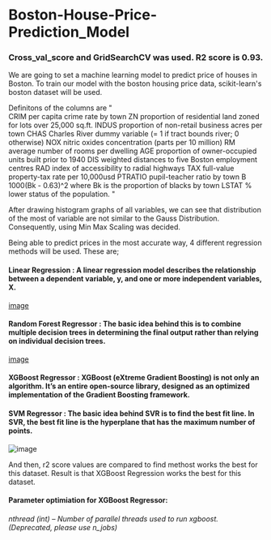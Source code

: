 # Boston-House-Price-Prediction_Model
### Cross_val_score and GridSearchCV was used. R2 score is 0.93.

We are going to set a machine learning model to predict price of houses in Boston. To train our model with the boston housing price data, scikit-learn's boston dataset will be used. 

Definitons of the columns are 
"  
CRIM per capita crime rate by town
ZN proportion of residential land zoned for lots over 25,000 sq.ft.
INDUS proportion of non-retail business acres per town
CHAS Charles River dummy variable (= 1 if tract bounds river; 0 otherwise)
NOX nitric oxides concentration (parts per 10 million)
RM average number of rooms per dwelling
AGE proportion of owner-occupied units built prior to 1940
DIS weighted distances to five Boston employment centres
RAD index of accessibility to radial highways
TAX full-value property-tax rate per 10,000usd
PTRATIO pupil-teacher ratio by town
B 1000(Bk - 0.63)^2 where Bk is the proportion of blacks by town
LSTAT % lower status of the population. "

After drawing histogram graphs of all variables, we can see that distribution of the most of variable are not similar to the Gauss Distribution. Consequently, using Min Max Scaling was decided.

Being able to predict prices in the most accurate way, 4 different regression methods will be used. These are;

  #### Linear Regression : A linear regression model describes the relationship between a dependent variable, y, and one or more independent variables, X. 
  [image](https://user-images.githubusercontent.com/83719212/208004942-55ef77a7-0f3a-43be-afa5-e40a3f9c1178.png)
  
  #### Random Forest Regressor : The basic idea behind this is to combine multiple decision trees in determining the final output rather than relying on individual decision trees. 
  [image](https://user-images.githubusercontent.com/83719212/208005056-b29911d1-8b8b-4f4c-aaa5-3b0ab9fa25eb.png)
  
  #### XGBoost Regressor : XGBoost (eXtreme Gradient Boosting) is not only an algorithm. It’s an entire open-source library, designed as an optimized implementation of the Gradient Boosting framework. 
 
  #### SVM Regressor : The basic idea behind SVR is to find the best fit line. In SVR, the best fit line is the hyperplane that has the maximum number of points.
  ![image](https://user-images.githubusercontent.com/83719212/208005830-86045956-9cad-4d1b-a55e-68631e72e53a.png)


And then, r2 score values are compared to find methost works the best for this dataset. Result is that XGBoost Regression works the best for this dataset.

#### Parameter optimiation for XGBoost Regressor:

###### nthread (int) – Number of parallel threads used to run xgboost. (Deprecated, please use n_jobs)


